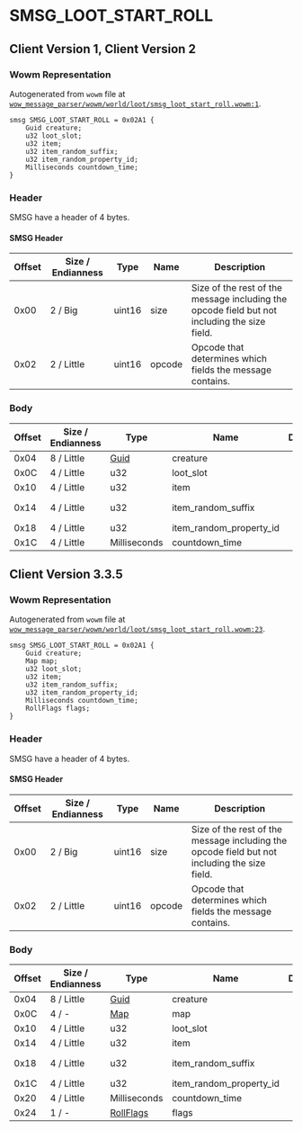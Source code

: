 # SMSG_LOOT_START_ROLL

## Client Version 1, Client Version 2

### Wowm Representation

Autogenerated from `wowm` file at [`wow_message_parser/wowm/world/loot/smsg_loot_start_roll.wowm:1`](https://github.com/gtker/wow_messages/tree/main/wow_message_parser/wowm/world/loot/smsg_loot_start_roll.wowm#L1).
```rust,ignore
smsg SMSG_LOOT_START_ROLL = 0x02A1 {
    Guid creature;
    u32 loot_slot;
    u32 item;
    u32 item_random_suffix;
    u32 item_random_property_id;
    Milliseconds countdown_time;
}
```
### Header

SMSG have a header of 4 bytes.

#### SMSG Header

| Offset | Size / Endianness | Type   | Name   | Description |
| ------ | ----------------- | ------ | ------ | ----------- |
| 0x00   | 2 / Big           | uint16 | size   | Size of the rest of the message including the opcode field but not including the size field.|
| 0x02   | 2 / Little        | uint16 | opcode | Opcode that determines which fields the message contains.|

### Body

| Offset | Size / Endianness | Type | Name | Description | Comment |
| ------ | ----------------- | ---- | ---- | ----------- | ------- |
| 0x04 | 8 / Little | [Guid](../spec/packed-guid.md) | creature |  |  |
| 0x0C | 4 / Little | u32 | loot_slot |  |  |
| 0x10 | 4 / Little | u32 | item |  |  |
| 0x14 | 4 / Little | u32 | item_random_suffix |  | vmangos/mangoszero: not used ? |
| 0x18 | 4 / Little | u32 | item_random_property_id |  |  |
| 0x1C | 4 / Little | Milliseconds | countdown_time |  |  |

## Client Version 3.3.5

### Wowm Representation

Autogenerated from `wowm` file at [`wow_message_parser/wowm/world/loot/smsg_loot_start_roll.wowm:23`](https://github.com/gtker/wow_messages/tree/main/wow_message_parser/wowm/world/loot/smsg_loot_start_roll.wowm#L23).
```rust,ignore
smsg SMSG_LOOT_START_ROLL = 0x02A1 {
    Guid creature;
    Map map;
    u32 loot_slot;
    u32 item;
    u32 item_random_suffix;
    u32 item_random_property_id;
    Milliseconds countdown_time;
    RollFlags flags;
}
```
### Header

SMSG have a header of 4 bytes.

#### SMSG Header

| Offset | Size / Endianness | Type   | Name   | Description |
| ------ | ----------------- | ------ | ------ | ----------- |
| 0x00   | 2 / Big           | uint16 | size   | Size of the rest of the message including the opcode field but not including the size field.|
| 0x02   | 2 / Little        | uint16 | opcode | Opcode that determines which fields the message contains.|

### Body

| Offset | Size / Endianness | Type | Name | Description | Comment |
| ------ | ----------------- | ---- | ---- | ----------- | ------- |
| 0x04 | 8 / Little | [Guid](../spec/packed-guid.md) | creature |  |  |
| 0x0C | 4 / - | [Map](map.md) | map |  |  |
| 0x10 | 4 / Little | u32 | loot_slot |  |  |
| 0x14 | 4 / Little | u32 | item |  |  |
| 0x18 | 4 / Little | u32 | item_random_suffix |  | vmangos/mangoszero: not used ? |
| 0x1C | 4 / Little | u32 | item_random_property_id |  |  |
| 0x20 | 4 / Little | Milliseconds | countdown_time |  |  |
| 0x24 | 1 / - | [RollFlags](rollflags.md) | flags |  |  |

